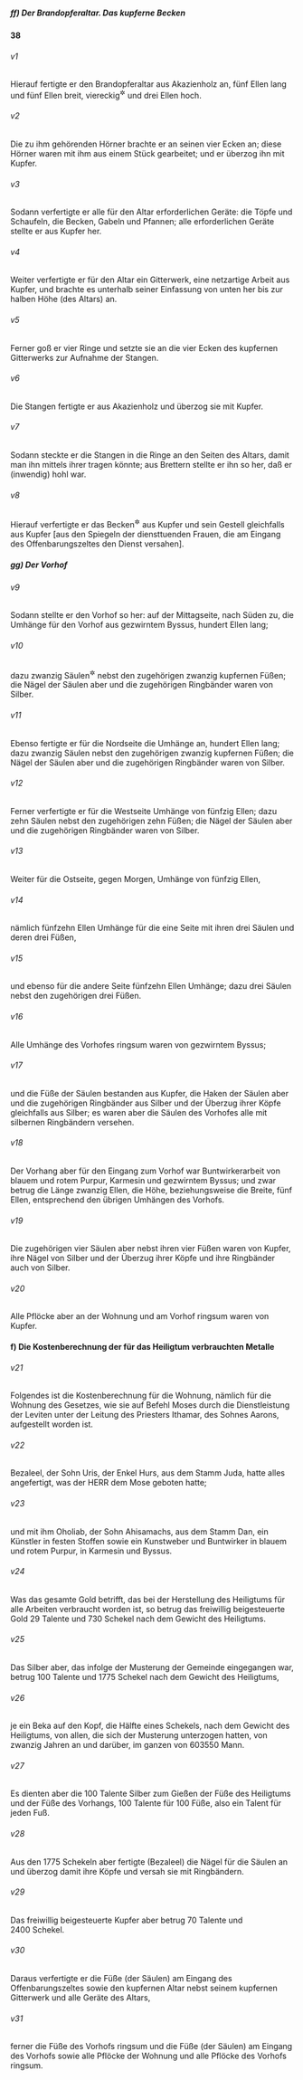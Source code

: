 ##### ff) Der Brandopferaltar. Das kupferne Becken

__38__

###### v1
Hierauf fertigte er den Brandopferaltar aus Akazienholz an, fünf Ellen lang und fünf Ellen breit, viereckig<sup title="= quadratförmig">&#x2732;</sup>
 und drei Ellen hoch.

###### v2
Die zu ihm gehörenden Hörner brachte er an seinen vier Ecken an; diese Hörner waren mit ihm aus einem Stück gearbeitet; und er überzog ihn mit Kupfer.

###### v3
Sodann verfertigte er alle für den Altar erforderlichen Geräte: die Töpfe und Schaufeln, die Becken, Gabeln und Pfannen; alle erforderlichen Geräte stellte er aus Kupfer her.

###### v4
Weiter verfertigte er für den Altar ein Gitterwerk, eine netzartige Arbeit aus Kupfer, und brachte es unterhalb seiner Einfassung von unten her bis zur halben Höhe (des Altars) an.

###### v5
Ferner goß er vier Ringe und setzte sie an die vier Ecken des kupfernen Gitterwerks zur Aufnahme der Stangen.

###### v6
Die Stangen fertigte er aus Akazienholz und überzog sie mit Kupfer.

###### v7
Sodann steckte er die Stangen in die Ringe an den Seiten des Altars, damit man ihn mittels ihrer tragen könnte; aus Brettern stellte er ihn so her, daß er (inwendig) hohl war.


###### v8
Hierauf verfertigte er das Becken<sup title="oder: den Kessel">&#x2732;</sup>
 aus Kupfer und sein Gestell gleichfalls aus Kupfer [aus den Spiegeln der diensttuenden Frauen, die am Eingang des Offenbarungszeltes den Dienst versahen].

##### gg) Der Vorhof


###### v9
Sodann stellte er den Vorhof so her: auf der Mittagseite, nach Süden zu, die Umhänge für den Vorhof aus gezwirntem Byssus, hundert Ellen lang;

###### v10
dazu zwanzig Säulen<sup title="oder: Ständer">&#x2732;</sup>
 nebst den zugehörigen zwanzig kupfernen Füßen; die Nägel der Säulen aber und die zugehörigen Ringbänder waren von Silber.

###### v11
Ebenso fertigte er für die Nordseite die Umhänge an, hundert Ellen lang; dazu zwanzig Säulen nebst den zugehörigen zwanzig kupfernen Füßen; die Nägel der Säulen aber und die zugehörigen Ringbänder waren von Silber.

###### v12
Ferner verfertigte er für die Westseite Umhänge von fünfzig Ellen; dazu zehn Säulen nebst den zugehörigen zehn Füßen; die Nägel der Säulen aber und die zugehörigen Ringbänder waren von Silber.

###### v13
Weiter für die Ostseite, gegen Morgen, Umhänge von fünfzig Ellen,

###### v14
nämlich fünfzehn Ellen Umhänge für die eine Seite mit ihren drei Säulen und deren drei Füßen,

###### v15
und ebenso für die andere Seite fünfzehn Ellen Umhänge; dazu drei Säulen nebst den zugehörigen drei Füßen.

###### v16
Alle Umhänge des Vorhofes ringsum waren von gezwirntem Byssus;

###### v17
und die Füße der Säulen bestanden aus Kupfer, die Haken der Säulen aber und die zugehörigen Ringbänder aus Silber und der Überzug ihrer Köpfe gleichfalls aus Silber; es waren aber die Säulen des Vorhofes alle mit silbernen Ringbändern versehen.

###### v18
Der Vorhang aber für den Eingang zum Vorhof war Buntwirkerarbeit von blauem und rotem Purpur, Karmesin und gezwirntem Byssus; und zwar betrug die Länge zwanzig Ellen, die Höhe, beziehungsweise die Breite, fünf Ellen, entsprechend den übrigen Umhängen des Vorhofs.

###### v19
Die zugehörigen vier Säulen aber nebst ihren vier Füßen waren von Kupfer, ihre Nägel von Silber und der Überzug ihrer Köpfe und ihre Ringbänder auch von Silber.

###### v20
Alle Pflöcke aber an der Wohnung und am Vorhof ringsum waren von Kupfer.

#### f) Die Kostenberechnung der für das Heiligtum verbrauchten Metalle


###### v21
Folgendes ist die Kostenberechnung für die Wohnung, nämlich für die Wohnung des Gesetzes, wie sie auf Befehl Moses durch die Dienstleistung der Leviten unter der Leitung des Priesters Ithamar, des Sohnes Aarons, aufgestellt worden ist.

###### v22
Bezaleel, der Sohn Uris, der Enkel Hurs, aus dem Stamm Juda, hatte alles angefertigt, was der HERR dem Mose geboten hatte;

###### v23
und mit ihm Oholiab, der Sohn Ahisamachs, aus dem Stamm Dan, ein Künstler in festen Stoffen sowie ein Kunstweber und Buntwirker in blauem und rotem Purpur, in Karmesin und Byssus.


###### v24
Was das gesamte Gold betrifft, das bei der Herstellung des Heiligtums für alle Arbeiten verbraucht worden ist, so betrug das freiwillig beigesteuerte Gold 29 Talente und 730 Schekel nach dem Gewicht des Heiligtums.

###### v25
Das Silber aber, das infolge der Musterung der Gemeinde eingegangen war, betrug 100 Talente und 1775 Schekel nach dem Gewicht des Heiligtums,

###### v26
je ein Beka auf den Kopf, die Hälfte eines Schekels, nach dem Gewicht des Heiligtums, von allen, die sich der Musterung unterzogen hatten, von zwanzig Jahren an und darüber, im ganzen von 603550 Mann.

###### v27
Es dienten aber die 100 Talente Silber zum Gießen der Füße des Heiligtums und der Füße des Vorhangs, 100 Talente für 100 Füße, also ein Talent für jeden Fuß.

###### v28
Aus den 1775 Schekeln aber fertigte (Bezaleel) die Nägel für die Säulen an und überzog damit ihre Köpfe und versah sie mit Ringbändern.

###### v29
Das freiwillig beigesteuerte Kupfer aber betrug 70 Talente und 2400 Schekel.

###### v30
Daraus verfertigte er die Füße (der Säulen) am Eingang des Offenbarungszeltes sowie den kupfernen Altar nebst seinem kupfernen Gitterwerk und alle Geräte des Altars,

###### v31
ferner die Füße des Vorhofs ringsum und die Füße (der Säulen) am Eingang des Vorhofs sowie alle Pflöcke der Wohnung und alle Pflöcke des Vorhofs ringsum.